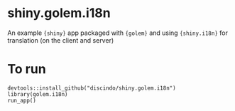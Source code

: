 # shiny.golem.i18n
An example `{shiny}` app packaged with `{golem}` and using `{shiny.i18n}` for translation (on the client and server)

# To run

```
devtools::install_github("discindo/shiny.golem.i18n")
library(golem.i18n)
run_app()
```

